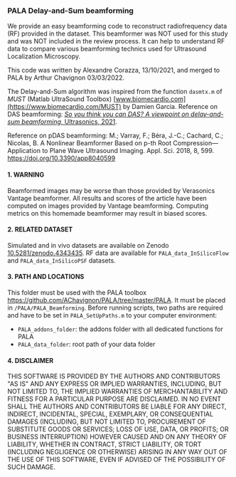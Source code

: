 ### PALA Delay-and-Sum beamforming

We provide an easy beamforming code to reconstruct radiofrequency data (RF) provided in the dataset. This beamformer was NOT used for this study and was NOT included in the review process.
It can help to understand RF data to compare various beamforming technics used for Ultrasound Localization Microscopy.

This code was written by Alexandre Corazza, 13/10/2021, and merged to PALA by Arthur Chavignon 03/03/2022.

The Delay-and-Sum algorithm was inspired from the function `dasmtx.m` of _MUST_ (Matlab UltraSound Toolbox) [www.biomecardio.com](https://www.biomecardio.com/MUST) by Damien Garcia.
Reference on DAS beamforming: [*So you think you can DAS? A viewpoint on delay-and-sum beamforming*, Ultrasonics, 2021](https://doi.org/10.1016/j.ultras.2020.106309).

Reference on pDAS beamforming: M.; Varray, F.; Béra, J.-C.; Cachard, C.; Nicolas, B. A Nonlinear Beamformer Based on p-th Root Compression—Application to Plane Wave Ultrasound Imaging. Appl. Sci. 2018, 8, 599. https://doi.org/10.3390/app8040599 

#### 1. WARNING
Beamformed images may be worse than those provided by Verasonics Vantage beamformer.
All results and scores of the article have been computed on images provided by Vantage beamforming. Computing metrics on this homemade beamformer may result in biased scores.

#### 2. RELATED DATASET
Simulated and in vivo datasets are available on Zenodo [10.5281/zenodo.4343435](https://doi.org/10.5281/zenodo.4343435).
RF data are available for `PALA_data_InSilicoFlow` and `PALA_data_InSilicoPSF` datasets.

#### 3. PATH AND LOCATIONS
This folder must be used with the PALA toolbox https://github.com/AChavignon/PALA/tree/master/PALA.
It must be placed in `/PALA/PALA_Beamforming`.
Before running scripts, two paths are required and have to be set in `PALA_SetUpPaths.m` to your computer environment:
- `PALA_addons_folder`: the addons folder with all dedicated functions for PALA
- `PALA_data_folder`: root path of your data folder


#### 4. DISCLAIMER
THIS SOFTWARE IS PROVIDED BY THE AUTHORS AND CONTRIBUTORS "AS IS" AND ANY EXPRESS OR IMPLIED WARRANTIES, INCLUDING, BUT NOT LIMITED TO, THE IMPLIED WARRANTIES OF MERCHANTABILITY AND FITNESS FOR A PARTICULAR PURPOSE ARE DISCLAIMED. IN NO EVENT SHALL THE AUTHORS AND CONTRIBUTORS BE LIABLE FOR ANY DIRECT, INDIRECT, INCIDENTAL, SPECIAL, EXEMPLARY, OR CONSEQUENTIAL DAMAGES (INCLUDING, BUT NOT LIMITED TO, PROCUREMENT OF SUBSTITUTE GOODS OR SERVICES; LOSS OF USE, DATA, OR PROFITS; OR BUSINESS INTERRUPTION) HOWEVER CAUSED AND ON ANY THEORY OF LIABILITY, WHETHER IN CONTRACT, STRICT LIABILITY, OR TORT (INCLUDING NEGLIGENCE OR OTHERWISE) ARISING IN ANY WAY OUT OF THE USE OF THIS SOFTWARE, EVEN IF ADVISED OF THE POSSIBILITY OF SUCH DAMAGE.
